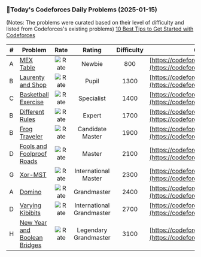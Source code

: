 ### 🌟Today's Codeforces Daily Problems (2025-01-15)
(Notes: The problems were curated based on their level of difficulty and listed from Codeforces's existing problems)
[10 Best Tips to Get Started with Codeforces](https://github.com/ika9810/Codeforces-Daily-Problems/blob/main/10%20Best%20Tips%20to%20Get%20Started%20with%20Codeforces.md)

| # | Problem | Rate| Rating | Difficulty | Contest |
|---| ----- | :--------: | :----------: | :----------: | ---------- |
|A|[MEX Table](https://codeforces.com/contest/2057/problem/A)|![Rate](https://img.shields.io/badge/Newbie-800-lightgrey)|Newbie|800|[https://codeforces.com/contest/2057](https://codeforces.com/contest/2057)|
|B|[Laurenty and Shop](https://codeforces.com/contest/586/problem/B)|![Rate](https://img.shields.io/badge/Pupil-1300-brightgreen)|Pupil|1300|[https://codeforces.com/contest/586](https://codeforces.com/contest/586)|
|C|[Basketball Exercise](https://codeforces.com/contest/1195/problem/C)|![Rate](https://img.shields.io/badge/Specialist-1400-9cf)|Specialist|1400|[https://codeforces.com/contest/1195](https://codeforces.com/contest/1195)|
|B|[Different Rules](https://codeforces.com/contest/1313/problem/B)|![Rate](https://img.shields.io/badge/Expert-1700-blue)|Expert|1700|[https://codeforces.com/contest/1313](https://codeforces.com/contest/1313)|
|B|[Frog Traveler](https://codeforces.com/contest/1601/problem/B)|![Rate](https://img.shields.io/badge/Candidate%20Master-1900-blueviolet)|Candidate Master|1900|[https://codeforces.com/contest/1601](https://codeforces.com/contest/1601)|
|D|[Fools and Foolproof Roads](https://codeforces.com/contest/362/problem/D)|![Rate](https://img.shields.io/badge/Master-2100-orange)|Master|2100|[https://codeforces.com/contest/362](https://codeforces.com/contest/362)|
|G|[Xor-MST](https://codeforces.com/contest/888/problem/G)|![Rate](https://img.shields.io/badge/International%20Master-2300-orange)|International Master|2300|[https://codeforces.com/contest/888](https://codeforces.com/contest/888)|
|A|[Domino](https://codeforces.com/contest/97/problem/A)|![Rate](https://img.shields.io/badge/Grandmaster-2400-red)|Grandmaster|2400|[https://codeforces.com/contest/97](https://codeforces.com/contest/97)|
|D|[Varying Kibibits](https://codeforces.com/contest/772/problem/D)|![Rate](https://img.shields.io/badge/International%20Grandmaster-2700-red)|International Grandmaster|2700|[https://codeforces.com/contest/772](https://codeforces.com/contest/772)|
|H|[New Year and Boolean Bridges](https://codeforces.com/contest/908/problem/H)|![Rate](https://img.shields.io/badge/Legendary%20Grandmaster-3100-red)|Legendary Grandmaster|3100|[https://codeforces.com/contest/908](https://codeforces.com/contest/908)|
